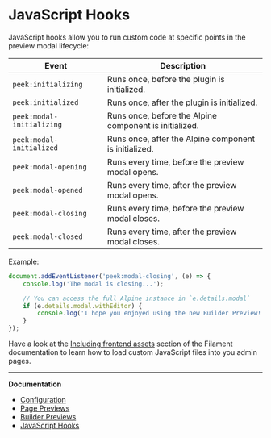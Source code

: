 # JavaScript Hooks

JavaScript hooks allow you to run custom code at specific points in the preview modal lifecycle:

| Event | Description |
|---|---|
| `peek:initializing` | Runs once, before the plugin is initialized. |
| `peek:initialized` | Runs once, after the plugin is initialized. |
| `peek:modal-initializing` | Runs once, before the Alpine component is initialized. |
| `peek:modal-initialized` | Runs once, after the Alpine component is initialized. |
| `peek:modal-opening` | Runs every time, before the preview modal opens. |
| `peek:modal-opened` | Runs every time, after the preview modal opens. |
| `peek:modal-closing` | Runs every time, before the preview modal closes. |
| `peek:modal-closed` | Runs every time, after the preview modal closes. |

Example:

```js
document.addEventListener('peek:modal-closing', (e) => {
    console.log('The modal is closing...');

    // You can access the full Alpine instance in `e.details.modal`
    if (e.details.modal.withEditor) {
        console.log('I hope you enjoyed using the new Builder Preview!');
    }
});
```

Have a look at the [Including frontend assets](https://filamentphp.com/docs/2.x/admin/appearance#including-frontend-assets) section of the Filament documentation to learn how to load custom JavaScript files into you admin pages.

---

**Documentation**

- [Configuration](./configuration.md)
- [Page Previews](./page-previews.md)
- [Builder Previews](./builder-previews.md)
- [JavaScript Hooks](./javascript-hooks.md)
